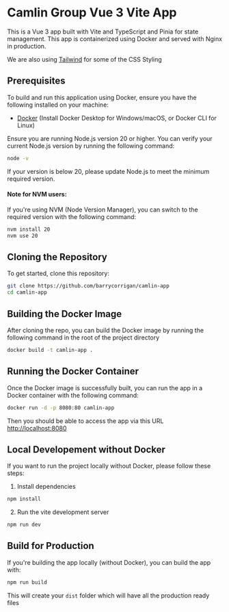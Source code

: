 # Camlin Group Vue 3 Vite App

This is a Vue 3 app built with Vite and TypeScript and Pinia for state management. This app is containerized using Docker and served with Nginx in production.

We are also using [Tailwind](https://tailwindcss.com/) for some of the CSS Styling

## Prerequisites

To build and run this application using Docker, ensure you have the following installed on your machine:

- [Docker](https://www.docker.com/products/docker-desktop) (Install Docker Desktop for Windows/macOS, or Docker CLI for Linux)

Ensure you are running Node.js version 20 or higher. You can verify your current Node.js version by running the following command:

```bash
node -v
```

If your version is below 20, please update Node.js to meet the minimum required version.

#### Note for NVM users:

If you're using NVM (Node Version Manager), you can switch to the required version with the following command:

```bash
nvm install 20
nvm use 20
```

## Cloning the Repository

To get started, clone this repository:

```bash
git clone https://github.com/barrycorrigan/camlin-app
cd camlin-app
```

## Building the Docker Image

After cloning the repo, you can build the Docker image by running the following command in the root of the project directory

```bash
docker build -t camlin-app .
```

## Running the Docker Container

Once the Docker image is successfully built, you can run the app in a Docker container with the following command:

```bash
docker run -d -p 8080:80 camlin-app
```

Then you should be able to access the app via this URL [http://localhost:8080](http://localhost:8080)


## Local Developement without Docker

If you want to run the project locally without Docker, please follow these steps:

1. Install dependencies

```bash
npm install
```

2. Run the vite development server

```bash
npm run dev
```

## Build for Production

If you're building the app locally (without Docker), you can build the app with:

```bash
npm run build
```

This will create your `dist` folder which will have all the production ready files